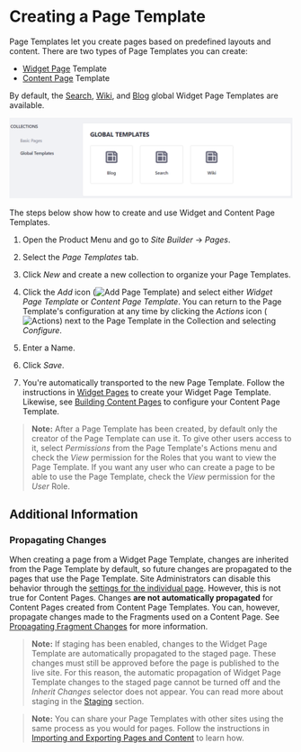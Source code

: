 # Creating a Page Template

Page Templates let you create pages based on predefined layouts and content. There are two types of Page Templates you can create:

- [Widget Page](./01-understanding-pages.md#widget-pages) Template
- [Content Page](./04-building-content-pages.md) Template

By default, the [Search](./02-adding-a-page-to-a-site.md#search), [Wiki](./02-adding-a-page-to-a-site.md#wiki), and [Blog](./02-adding-a-page-to-a-site.md#blog) global Widget Page Templates are available.

![Figure 1: The Blog Page Template is already available for use along with the Search and Wiki Page Templates.](./creating-a-page-template/images/01.png)

The steps below show how to create and use Widget and Content Page Templates.

1.  Open the Product Menu and go to *Site Builder* &rarr; *Pages*.

2.  Select the *Page Templates* tab.

3.  Click *New* and create a new collection to organize your Page Templates.

4.  Click the *Add* icon (![Add Page Template](../../images/icon-add.png)) and select either *Widget Page Template* or *Content Page Template*. You can return to the Page Template's configuration at any time by clicking the *Actions* icon (![Actions](../../images/icon-actions.png)) next to the Page Template in the Collection and selecting *Configure*. 

5.  Enter a Name.

6.  Click *Save*.

7.  You're automatically transported to the new Page Template. Follow the instructions in [Widget Pages](./01-understanding-pages.md#widget-pages) to create your Widget Page Template. Likewise, see [Building Content Pages](./04-building-content-pages.md) to configure your Content Page Template.

>**Note:** After a Page Template has been created, by default only the creator of the Page Template can use it. To give other users access to it, select *Permissions* from the Page Template's Actions menu and check the *View* permission for the Roles that you want to view the Page Template. If you want any user who can create a page to be able to use the Page Template, check the *View* permission for the *User* Role.

## Additional Information

### Propagating Changes

When creating a page from a Widget Page Template, changes are inherited from the Page Template by default, so future changes are propagated to the pages that use the Page Template. Site Administrators can disable this behavior through the [settings for the individual page](./06-configuring-individual-pages.md#general). 
However, this is not true for Content Pages. Changes **are not automatically propagated** for Content Pages created from Content Page Templates. You can, however, propagate changes made to the Fragments used on a Content Page. See [Propagating Fragment Changes](TODO) for more information.

>**Note:** If staging has been enabled, changes to the Widget Page Template are automatically propagated to the staged page. These changes must still be approved before the page is published to the live site. For this reason, the automatic propagation of Widget Page Template changes to the staged page cannot be turned off and the *Inherit Changes* selector does not appear. You can read more about staging in the [Staging](TODO) section.

>**Note:** You can share your Page Templates with other sites using the same process as you would for pages. Follow the instructions in [Importing and Exporting Pages and Content](../01-building-sites/09-importing-exporting-pages-and-content.md) to learn how.